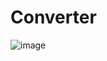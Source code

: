 # Converter
![image](https://github.com/AdiiAnand/Web-Development-Projects/assets/35601079/e6b0ca17-82f3-4f7e-b5c8-473e9aad83f6)
